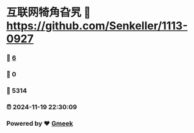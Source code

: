 # 互联网犄角旮旯 :link: https://github.com/Senkeller/1113-0927 
### :page_facing_up: [6](https://github.com/Senkeller/1113-0927/tag.html) 
### :speech_balloon: 0 
### :hibiscus: 5314 
### :alarm_clock: 2024-11-19 22:30:09 
### Powered by :heart: [Gmeek](https://github.com/Meekdai/Gmeek)
